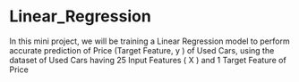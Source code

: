 # Linear_Regression
In this mini project, we will be training a Linear Regression model to perform accurate prediction of Price (Target Feature,  y ) of Used Cars, using the dataset of Used Cars having 25 Input Features ( X ) and 1 Target Feature of Price
